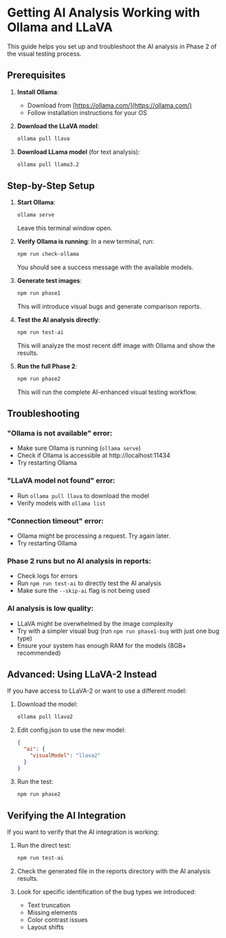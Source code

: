 # Getting AI Analysis Working with Ollama and LLaVA

This guide helps you set up and troubleshoot the AI analysis in Phase 2 of the visual testing process.

## Prerequisites

1. **Install Ollama**:
   - Download from [https://ollama.com/](https://ollama.com/)
   - Follow installation instructions for your OS

2. **Download the LLaVA model**:
   ```bash
   ollama pull llava
   ```

3. **Download LLama model** (for text analysis):
   ```bash
   ollama pull llama3.2
   ```

## Step-by-Step Setup

1. **Start Ollama**:
   ```bash
   ollama serve
   ```
   Leave this terminal window open.

2. **Verify Ollama is running**:
   In a new terminal, run:
   ```bash
   npm run check-ollama
   ```
   You should see a success message with the available models.

3. **Generate test images**:
   ```bash
   npm run phase1
   ```
   This will introduce visual bugs and generate comparison reports.

4. **Test the AI analysis directly**:
   ```bash
   npm run test-ai
   ```
   This will analyze the most recent diff image with Ollama and show the results.

5. **Run the full Phase 2**:
   ```bash
   npm run phase2
   ```
   This will run the complete AI-enhanced visual testing workflow.

## Troubleshooting

### "Ollama is not available" error:
- Make sure Ollama is running (`ollama serve`)
- Check if Ollama is accessible at http://localhost:11434
- Try restarting Ollama

### "LLaVA model not found" error:
- Run `ollama pull llava` to download the model
- Verify models with `ollama list`

### "Connection timeout" error:
- Ollama might be processing a request. Try again later.
- Try restarting Ollama

### Phase 2 runs but no AI analysis in reports:
- Check logs for errors
- Run `npm run test-ai` to directly test the AI analysis
- Make sure the `--skip-ai` flag is not being used

### AI analysis is low quality:
- LLaVA might be overwhelmed by the image complexity
- Try with a simpler visual bug (run `npm run phase1-bug` with just one bug type)
- Ensure your system has enough RAM for the models (8GB+ recommended)

## Advanced: Using LLaVA-2 Instead

If you have access to LLaVA-2 or want to use a different model:

1. Download the model:
   ```bash
   ollama pull llava2
   ```

2. Edit config.json to use the new model:
   ```json
   {
     "ai": {
       "visualModel": "llava2"
     }
   }
   ```

3. Run the test:
   ```bash
   npm run phase2
   ```

## Verifying the AI Integration

If you want to verify that the AI integration is working:

1. Run the direct test:
   ```bash
   npm run test-ai
   ```

2. Check the generated file in the reports directory with the AI analysis results.

3. Look for specific identification of the bug types we introduced:
   - Text truncation
   - Missing elements
   - Color contrast issues
   - Layout shifts
